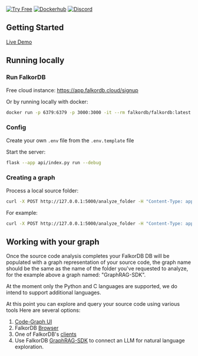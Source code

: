[![Try Free](https://img.shields.io/badge/Try%20Free-FalkorDB%20Cloud-FF8101?labelColor=FDE900&link=https://app.falkordb.cloud)](https://app.falkordb.cloud)
[![Dockerhub](https://img.shields.io/docker/pulls/falkordb/falkordb?label=Docker)](https://hub.docker.com/r/falkordb/falkordb/)
[![Discord](https://img.shields.io/discord/1146782921294884966?style=flat-square)](https://discord.com/invite/6M4QwDXn2w)

## Getting Started

[Live Demo](https://code-graph.falkordb.com/)

## Running locally

### Run FalkorDB

Free cloud instance: https://app.falkordb.cloud/signup

Or by running locally with docker:

```bash
docker run -p 6379:6379 -p 3000:3000 -it --rm falkordb/falkordb:latest
```

### Config

Create your own `.env` file from the `.env.template` file

Start the server:
```bash
flask --app api/index.py run --debug
```

### Creating a graph

Process a local source folder:

```bash
curl -X POST http://127.0.0.1:5000/analyze_folder -H "Content-Type: application/json" -d '{"path": "<FULL_PATH_TO_FOLDER>", "ignore": [<OPTIONAL_IGNORE_LIST>]}' -H "Authorization: <.ENV_SECRET_TOKEN>"
```

For example:

```bash
curl -X POST http://127.0.0.1:5000/analyze_folder -H "Content-Type: application/json" -d '{"path": "/Users/roilipman/Dev/GraphRAG-SDK", "ignore": ["./.github", "./build"]}' -H "Authorization: OpenSesame"
```

## Working with your graph

Once the source code analysis completes your FalkorDB DB will be populated with
a graph representation of your source code, the graph name should be the same as
the name of the folder you've requested to analyze, for the example above a graph named:
"GraphRAG-SDK".

At the moment only the Python and C languages are supported, we do intend to support additional languages.

At this point you can explore and query your source code using various tools
Here are several options:

1. [Code-Graph UI](https://github.com/FalkorDB/code-graph)
1. FalkorDB [Browser](https://github.com/FalkorDB/falkordb-browser/)
2. One of FalkorDB's [clients](https://docs.falkordb.com/clients.html)
3. Use FalkorDB [GraphRAG-SDK](https://github.com/FalkorDB/GraphRAG-SDK) to connect an LLM for natural language exploration.
